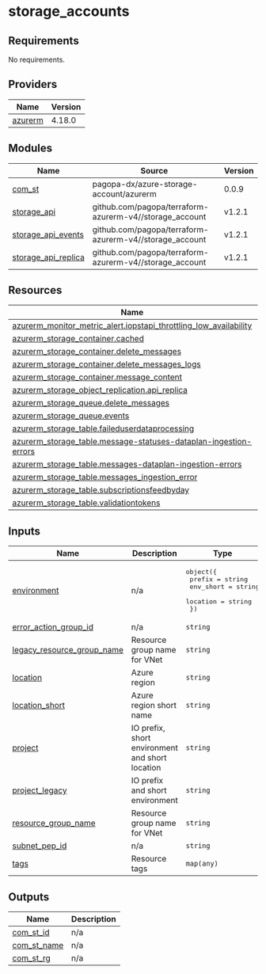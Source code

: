 # storage_accounts

<!-- BEGIN_TF_DOCS -->
## Requirements

No requirements.

## Providers

| Name | Version |
|------|---------|
| <a name="provider_azurerm"></a> [azurerm](#provider\_azurerm) | 4.18.0 |

## Modules

| Name | Source | Version |
|------|--------|---------|
| <a name="module_com_st"></a> [com\_st](#module\_com\_st) | pagopa-dx/azure-storage-account/azurerm | 0.0.9 |
| <a name="module_storage_api"></a> [storage\_api](#module\_storage\_api) | github.com/pagopa/terraform-azurerm-v4//storage_account | v1.2.1 |
| <a name="module_storage_api_events"></a> [storage\_api\_events](#module\_storage\_api\_events) | github.com/pagopa/terraform-azurerm-v4//storage_account | v1.2.1 |
| <a name="module_storage_api_replica"></a> [storage\_api\_replica](#module\_storage\_api\_replica) | github.com/pagopa/terraform-azurerm-v4//storage_account | v1.2.1 |

## Resources

| Name | Type |
|------|------|
| [azurerm_monitor_metric_alert.iopstapi_throttling_low_availability](https://registry.terraform.io/providers/hashicorp/azurerm/latest/docs/resources/monitor_metric_alert) | resource |
| [azurerm_storage_container.cached](https://registry.terraform.io/providers/hashicorp/azurerm/latest/docs/resources/storage_container) | resource |
| [azurerm_storage_container.delete_messages](https://registry.terraform.io/providers/hashicorp/azurerm/latest/docs/resources/storage_container) | resource |
| [azurerm_storage_container.delete_messages_logs](https://registry.terraform.io/providers/hashicorp/azurerm/latest/docs/resources/storage_container) | resource |
| [azurerm_storage_container.message_content](https://registry.terraform.io/providers/hashicorp/azurerm/latest/docs/resources/storage_container) | resource |
| [azurerm_storage_object_replication.api_replica](https://registry.terraform.io/providers/hashicorp/azurerm/latest/docs/resources/storage_object_replication) | resource |
| [azurerm_storage_queue.delete_messages](https://registry.terraform.io/providers/hashicorp/azurerm/latest/docs/resources/storage_queue) | resource |
| [azurerm_storage_queue.events](https://registry.terraform.io/providers/hashicorp/azurerm/latest/docs/resources/storage_queue) | resource |
| [azurerm_storage_table.faileduserdataprocessing](https://registry.terraform.io/providers/hashicorp/azurerm/latest/docs/resources/storage_table) | resource |
| [azurerm_storage_table.message-statuses-dataplan-ingestion-errors](https://registry.terraform.io/providers/hashicorp/azurerm/latest/docs/resources/storage_table) | resource |
| [azurerm_storage_table.messages-dataplan-ingestion-errors](https://registry.terraform.io/providers/hashicorp/azurerm/latest/docs/resources/storage_table) | resource |
| [azurerm_storage_table.messages_ingestion_error](https://registry.terraform.io/providers/hashicorp/azurerm/latest/docs/resources/storage_table) | resource |
| [azurerm_storage_table.subscriptionsfeedbyday](https://registry.terraform.io/providers/hashicorp/azurerm/latest/docs/resources/storage_table) | resource |
| [azurerm_storage_table.validationtokens](https://registry.terraform.io/providers/hashicorp/azurerm/latest/docs/resources/storage_table) | resource |

## Inputs

| Name | Description | Type | Default | Required |
|------|-------------|------|---------|:--------:|
| <a name="input_environment"></a> [environment](#input\_environment) | n/a | <pre>object({<br/>    prefix    = string<br/>    env_short = string<br/>    location  = string<br/>  })</pre> | n/a | yes |
| <a name="input_error_action_group_id"></a> [error\_action\_group\_id](#input\_error\_action\_group\_id) | n/a | `string` | n/a | yes |
| <a name="input_legacy_resource_group_name"></a> [legacy\_resource\_group\_name](#input\_legacy\_resource\_group\_name) | Resource group name for VNet | `string` | n/a | yes |
| <a name="input_location"></a> [location](#input\_location) | Azure region | `string` | n/a | yes |
| <a name="input_location_short"></a> [location\_short](#input\_location\_short) | Azure region short name | `string` | n/a | yes |
| <a name="input_project"></a> [project](#input\_project) | IO prefix, short environment and short location | `string` | n/a | yes |
| <a name="input_project_legacy"></a> [project\_legacy](#input\_project\_legacy) | IO prefix and short environment | `string` | n/a | yes |
| <a name="input_resource_group_name"></a> [resource\_group\_name](#input\_resource\_group\_name) | Resource group name for VNet | `string` | n/a | yes |
| <a name="input_subnet_pep_id"></a> [subnet\_pep\_id](#input\_subnet\_pep\_id) | n/a | `string` | n/a | yes |
| <a name="input_tags"></a> [tags](#input\_tags) | Resource tags | `map(any)` | n/a | yes |

## Outputs

| Name | Description |
|------|-------------|
| <a name="output_com_st_id"></a> [com\_st\_id](#output\_com\_st\_id) | n/a |
| <a name="output_com_st_name"></a> [com\_st\_name](#output\_com\_st\_name) | n/a |
| <a name="output_com_st_rg"></a> [com\_st\_rg](#output\_com\_st\_rg) | n/a |
<!-- END_TF_DOCS -->
